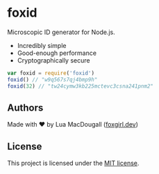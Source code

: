 # foxid
Microscopic ID generator for Node.js.

 * Incredibly simple
 * Good-enough performance
 * Cryptographically secure

```javascript
var foxid = require('foxid')
foxid() // "w9q567s7qj4bmp9h"
foxid(32) // "tw24cymw3kb225mctevc3csna241pnm2"
```

## Authors
Made with ❤ by Lua MacDougall ([foxgirl.dev](https://foxgirl.dev/))

## License
This project is licensed under the [MIT license](LICENSE).

